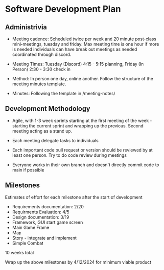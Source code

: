 # Software Development Plan

## Administrivia
* Meeting cadence: Scheduled twice per week and 20 minute post-class mini-meetings, tuesday and friday. Max meeting time is one hour if more is needed individuals can have break out meetings as needed coordinated through discord.

* Meeting Times: Tuesday (Discord) 4:15 - 5:15 planning, Friday (In Person) 2:30 - 3:30 check in

* Method: In person one day, online another. Follow the structure of the meeting minutes template.

* Minutes: Following the template in /meeting-notes/


## Development Methodology
* Agile, with 1-3 week sprints starting at the first meeting of the week - starting the current sprint and wrapping up the previous. Second meeting acting as a stand up.

* Each meeting delegate tasks to individuals 

* Each important code pull request or version should be reviewed by at least one person. Try to do code review during meetings

* Everyone works in their own branch and doesn't directly commit code to main if possible

## Milestones
Estimates of effort for each milestone after the start of development

* Requirements documentation: 2/20
* Requirments Evaluation: 4/5
* Design documentation: 3/19
* Framework, GUI start game screen 
* Main Game Frame
* Map
* Story - integrate and implement
* Simple Combat 

10 weeks total

Wrap up the above milestones by 4/12/2024 for minimum viable product